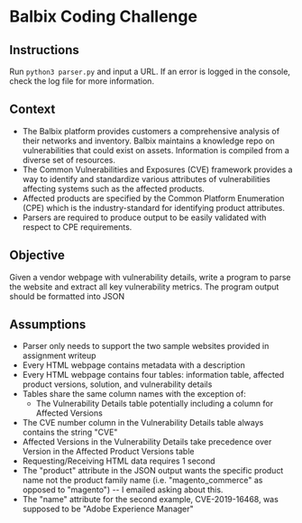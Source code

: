 # Balbix Coding Challenge

## Instructions

Run `python3 parser.py` and input a URL.
If an error is logged in the console, check the log file for more information.

## Context

- The Balbix platform provides customers a comprehensive analysis of their networks and inventory. Balbix maintains a knowledge repo on vulnerabilities that could exist on assets. Information is compiled from a diverse set of resources.
- The Common Vulnerabilities and Exposures (CVE) framework provides a way to identify and standardize various attributes of vulnerabilities affecting systems such as the affected products.
- Affected products are specified by the Common Platform Enumeration (CPE) which is the industry-standard for identifying product attributes.
- Parsers are required to produce output to be easily validated with respect to CPE requirements.

## Objective

Given a vendor webpage with vulnerability details, write a program to parse the website and extract all key vulnerability metrics. The program output should be formatted into JSON


## Assumptions

- Parser only needs to support the two sample websites provided in assignment writeup
- Every HTML webpage contains metadata with a description
- Every HTML webpage contains four tables: information table, affected product versions, solution, and vulnerability details
- Tables share the same column names with the exception of:
	- The Vulnerability Details table potentially including a column for Affected Versions
- The CVE number column in the Vulnerability Details table always contains the string "CVE"
- Affected Versions in the Vulnerability Details take precedence over Version in the Affected Product Versions table
- Requesting/Receiving HTML data requires 1 second
- The "product" attribute in the JSON output wants the specific product name not the product family name (i.e. "magento_commerce" as opposed to "magento") -- I emailed asking about this.
- The "name" attribute for the second example, CVE-2019-16468, was supposed to be "Adobe Experience Manager"
